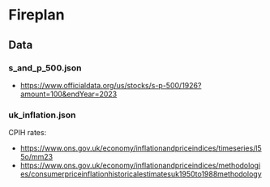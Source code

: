 # Fireplan

## Data

### s_and_p_500.json
  * https://www.officialdata.org/us/stocks/s-p-500/1926?amount=100&endYear=2023

### uk_inflation.json
CPIH rates:
  * https://www.ons.gov.uk/economy/inflationandpriceindices/timeseries/l55o/mm23
  * https://www.ons.gov.uk/economy/inflationandpriceindices/methodologies/consumerpriceinflationhistoricalestimatesuk1950to1988methodology
